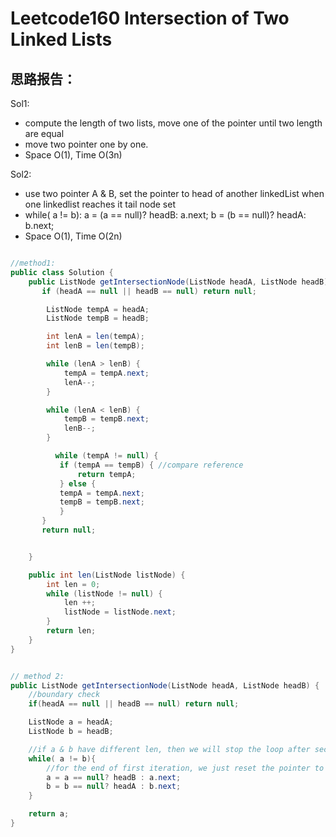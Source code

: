 # Leetcode160 Intersection of Two Linked Lists


## 思路报告：
Sol1:
*  compute the length of two lists, move one of the pointer until two length are equal
*  move two pointer one by one.
* Space O(1), Time O(3n)

Sol2:
* use two pointer A & B, set the pointer to head of another linkedList when one linkedlist reaches it tail node set
* while( a != b):
	a = (a == null)? headB: a.next;
	b = (b == null)? headA: b.next;
* Space O(1), Time O(2n)

```java

//method1:
public class Solution {
    public ListNode getIntersectionNode(ListNode headA, ListNode headB) {
       if (headA == null || headB == null) return null;

        ListNode tempA = headA;
        ListNode tempB = headB;

        int lenA = len(tempA);
        int lenB = len(tempB);

        while (lenA > lenB) {
            tempA = tempA.next;
            lenA--;
        }

        while (lenA < lenB) {
            tempB = tempB.next;
            lenB--;
        }

          while (tempA != null) {
           if (tempA == tempB) { //compare reference
               return tempA;
           } else {
           tempA = tempA.next;
           tempB = tempB.next;
           }
       }
       return null;


    }

    public int len(ListNode listNode) {
        int len = 0;
        while (listNode != null) {
            len ++;
            listNode = listNode.next;
        }
        return len;
    }
}


// method 2:
public ListNode getIntersectionNode(ListNode headA, ListNode headB) {
    //boundary check
    if(headA == null || headB == null) return null;

    ListNode a = headA;
    ListNode b = headB;

    //if a & b have different len, then we will stop the loop after second iteration
    while( a != b){
    	//for the end of first iteration, we just reset the pointer to the head of another linkedlist
        a = a == null? headB : a.next;
        b = b == null? headA : b.next;    
    }

    return a;
}
